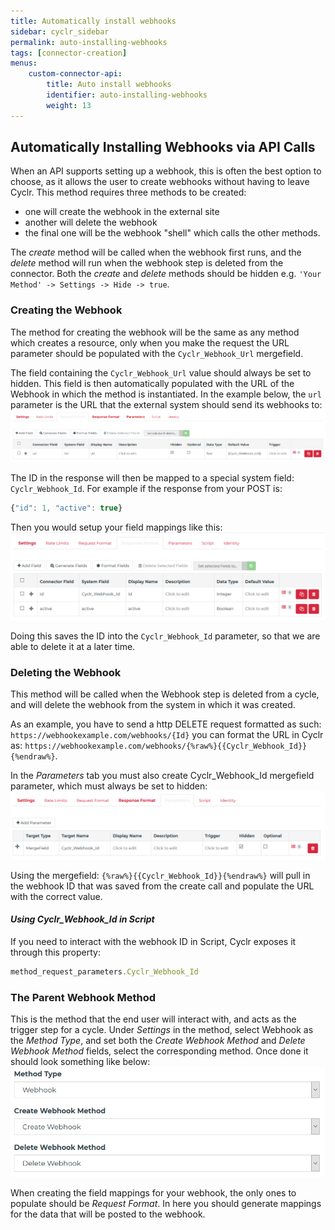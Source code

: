 ```yaml
---
title: Automatically install webhooks
sidebar: cyclr_sidebar
permalink: auto-installing-webhooks
tags: [connector-creation]
menus:
    custom-connector-api:
        title: Auto install webhooks
        identifier: auto-installing-webhooks
        weight: 13
---
```

## Automatically Installing Webhooks via API Calls

When an API supports setting up a webhook, this is often the best option to choose, as it allows the user to create webhooks without having to leave Cyclr.
This method requires three methods to be created:
* one will create the webhook in the external site
* another will delete the webhook
* the final one will be the webhook "shell" which calls the other methods.

The *create* method will be called when the webhook first runs, and the *delete* method will run when the webhook step is deleted from the connector. Both the *create* and *delete* methods should be hidden e.g. `'Your Method' -> Settings -> Hide -> true`.

### Creating the Webhook
The method for creating the webhook will be the same as any method which creates a resource, only when you make the request the URL parameter should be populated with the `Cyclr_Webhook_Url` mergefield. 

The field containing the `Cyclr_Webhook_Url` value should always be set to hidden. This field is then automatically populated with the URL of the Webhook in which the method is instantiated. In the example below, the `url` parameter is the URL that the external system should send its webhooks to:
![](./images/create_webhook_url.png)

The ID in the response will then be mapped to a special system field: `Cyclr_Webhook_Id`.
For example if the response from your POST is: 
```javascript
{"id": 1, "active": true}
```
Then you would setup your field mappings like this:
![](./images/create_webhook_mapping.PNG)

Doing this saves the ID into the `Cyclr_Webhook_Id` parameter, so that we are able to delete it at a later time.

### Deleting the Webhook
This method will be called when the Webhook step is deleted from a cycle, and will delete the webhook from the system in which it was created.

As an example, you have to send a http DELETE request formatted as such: `https://webhookexample.com/webhooks/{Id}` you can format the URL in Cyclr as: `https://webhookexample.com/webhooks/{%raw%}{{Cyclr_Webhook_Id}}{%endraw%}`.

In the *Parameters* tab you must also create Cyclr_Webhook_Id mergefield parameter, which must always be set to hidden:
![](./images/delete_webhook_parameter.png)

Using the mergefield: `{%raw%}{{Cyclr_Webhook_Id}}{%endraw%}` will pull in the webhook ID that was saved from the create call and populate the URL with the correct value.

#### *Using Cyclr_Webhook_Id in Script*
If you need to interact with the webhook ID in Script, Cyclr exposes it through this property:
```javascript 
method_request_parameters.Cyclr_Webhook_Id
```

### The Parent Webhook Method
This is the method that the end user will interact with, and acts as the trigger step for a cycle.
Under *Settings* in the method, select Webhook as the *Method Type*, and set both the *Create Webhook Method* and *Delete Webhook Method* fields, select the corresponding method. Once done it should look something like below:
![](./images/webhook_example_settings.PNG)

When creating the field mappings for your webhook, the only ones to populate should be *Request Format*. In here you should generate mappings for the data that will be posted to the webhook.
